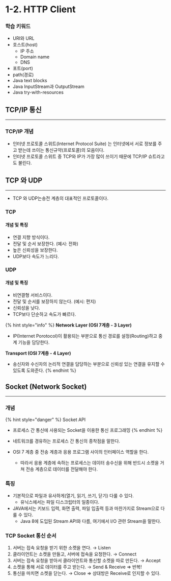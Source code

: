 # 1-2. HTTP Client

### 학습 키워드

* URI와 URL
* 호스트(host)
  * IP 주소
  * Domain name
  * DNS
* 포트(port)
* path(경로)
* Java text blocks
* Java InputStream과 OutputStream
* Java try-with-resources

## TCP/IP 통신

***

### TCP/IP 개념

* 인터넷 프로토콜 스위트(Internet Protocol Suite) 는 인터넷에서 서로 정보를 주고 받는데 쓰이는 통신규약(프로토콜)의 모음이다.
* 인터넷 프로토콜 스위트 중 TCP와 IP가 가장 많이 쓰이기 때문에 TCP/IP 슈트라고도 불린다.

## TCP 와 UDP

***

* TCP 와 UDP는송전 계층의 대표적인 프로토콜이다.

### TCP&#x20;

#### 개념 및 특징

* 연결 지향 방식이다.
* 전달 및 순서 보장한다. (예시: 전화)
* 높은 신뢰성을 보장한다.
* UDP보다 속도가 느리다.

### UDP&#x20;

#### 개념 및 특징

* 비연결형 서비스이다.
* 전달 및 순서를 보장하지 않는다. (예시: 편지)
* 신뢰성을 낮다.
* TCP보다 단순하고 속도가 빠르다.

{% hint style="info" %}
**Network Layer (OSI 7계층 - 3 Layer)**

* IP(Internet Porotocol)이 활용되는 부분으로 통신 경로를 설정(Routing)하고 중계 기능을 담당한다.&#x20;

**Transport (OSI 7계층 - 4 Layer)**

* 송신자와 수신자의 논리적 연결을 담당하는 부분으로 신뢰성 있는 연결을 유지할 수 있도록 도와준다.
{% endhint %}

## Socket (Network Socket)

***

### 개념

{% hint style="danger" %}
Socket API

* 프로세스 간 통신에 사용되는 Socket을 이용한 통신 프로그래밍
{% endhint %}

* 네트워크를 경유하는 프로세스 간 통신의 종착점을 말한다.
* OSI 7 계층 중 전송 계층과 응용 프로그램 사이의 인터페이스 역할을 한다.
  * 따라서 응용 계층에 속하는 프로세스는 데이터 송수신을 위해 반드시 소켓을 거쳐 전송 계층으로 데이터를 전달해야 한다.

### 특징

* 기본적으로 파일과 유사하게(열기, 읽기, 쓰기, 닫기) 다룰 수 있다.
  * 유닉스에서는 파일 디스크립터의 일종이다.
* JAVA에서는 키보드 입력, 화면 출력, 파일 입출력 등과 마찬가지로 Stream으로 다룰 수 있다.
  * Java 8에 도입된 Stream API와 다름, 여기에서 I/O 관련 Stream을 말한다.

### TCP Socket 통신 순서

1. 서버는 접속 요청을 받기 위한 소켓을 연다. → Listen
2. 클라이언트는 소켓을 만들고, 서버에 접속을 요청한다. → Connect
3. 서버는 접속 요청을 받아서 클라이언트와 통신할 소켓을 따로 만든다. → Accept
4. 소켓을 통해 서로 데이터를 주고 받는다. → Send & Receive ⇒ 반복!
5. 통신을 마치면 소켓을 닫는다. → Close ⇒ 상대방은 Receive로 인지할 수 있다.

